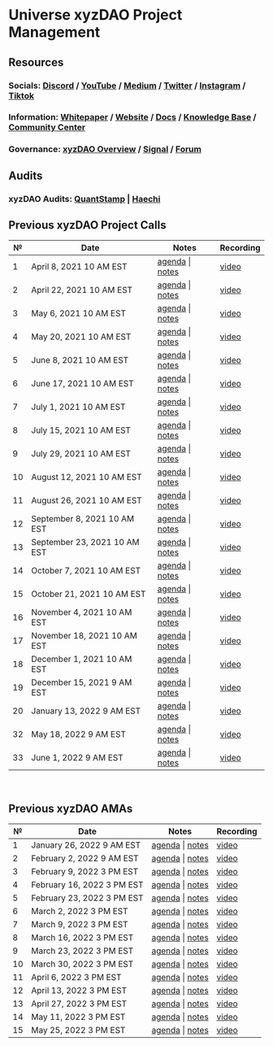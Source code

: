 # **Universe xyzDAO Project Management**

## **Resources**
### Socials: [Discord](https://discord.gg/nfu) / [YouTube](https://www.youtube.com/channel/UCWt00md9T2b4iTsHWp_Fapw) / [Medium](https://medium.com/universe-xyz) / [Twitter](https://twitter.com/universe_xyz) / [Instagram](https://www.instagram.com/universe.xyz/) / [Tiktok](https://tiktok.com/@universe.xyz)
 
### Information: [Whitepaper](https://github.com/UniverseXYZ/UniverseXYZ-Whitepaper) / [Website](https://universe.xyz/) / [Docs](https://docs.universe.xyz/) / [Knowledge Base](https://universe.freshdesk.com/support/solutions) / [Community Center](https://clowncharles.notion.site/Universe-Community-Center-9e4043a8e6844769be26032bfe089baa)

### Governance: [xyzDAO Overview](https://dao.universe.xyz/governance/overview) / [Signal](https://signal.universe.xyz/#/) / [Forum](https://forum.universe.xyz/)

## **Audits**
### xyzDAO Audits: [QuantStamp](https://github.com/UniverseXYZ/xyzDAO-PM/blob/master/audits/Quantstamp-DAO.pdf) | [Haechi](https://github.com/UniverseXYZ/xyzDAO-PM/blob/master/audits/HAECHI-DAO.pdf)

## Previous xyzDAO Project Calls

 №  | Date                             | Notes          | Recording            |
--- | -------------------------------- | -------------- | -------------------- |
 1  | April 8, 2021 10 AM EST       | [agenda](https://github.com/UniverseXYZ/xyzDAO-PM/issues/1) \| [notes](https://github.com/UniverseXYZ/xyzDAO-PM/blob/master/Universe%20xyzDAO%20Project%20Calls/call_1.md)     | [video](https://youtu.be/3K4-cWBGl7Y) |
 2  | April 22, 2021 10 AM EST      | [agenda](https://github.com/UniverseXYZ/xyzDAO-PM/issues/2) \| [notes](https://github.com/UniverseXYZ/xyzDAO-PM/blob/master/Universe%20xyzDAO%20Project%20Calls/call_02.md)    | [video](https://youtu.be/JAZOA0ibCVA) |
 3  | May 6, 2021 10 AM EST         | [agenda](https://github.com/UniverseXYZ/xyzDAO-PM/issues/4) \| [notes](https://github.com/UniverseXYZ/xyzDAO-PM/blob/master/Universe%20xyzDAO%20Project%20Calls/call_03.md)    | [video](https://youtu.be/pYz3H-tWTOE) |
 4  | May 20, 2021 10 AM EST        | [agenda](https://github.com/UniverseXYZ/xyzDAO-PM/issues/7) \| [notes](https://github.com/UniverseXYZ/xyzDAO-PM/blob/master/Universe%20xyzDAO%20Project%20Calls/call_04.md)    | [video](https://youtu.be/_0YsbpMqF4E) |
 5  | June 8, 2021 10 AM EST        | [agenda](https://github.com/UniverseXYZ/xyzDAO-PM/issues/11) \| [notes](https://github.com/UniverseXYZ/xyzDAO-PM/blob/master/Universe%20xyzDAO%20Project%20Calls/call_05.md)    | [video](https://youtu.be/glRSBWgwQ34) |
 6  | June 17, 2021 10 AM EST       | [agenda](https://github.com/UniverseXYZ/xyzDAO-PM/issues/13) \| [notes](https://github.com/UniverseXYZ/xyzDAO-PM/blob/master/Universe%20xyzDAO%20Project%20Calls/call_06.md)    | [video](https://youtu.be/IZG1eB5zevw) |
 7  | July 1, 2021 10 AM EST        | [agenda](https://github.com/UniverseXYZ/xyzDAO-PM/issues/14) \| [notes](https://github.com/UniverseXYZ/xyzDAO-PM/blob/master/Universe%20xyzDAO%20Project%20Calls/call_07.md)    | [video](https://youtu.be/VVBaY-zbCec) |
 8  | July 15, 2021 10 AM EST       | [agenda](https://github.com/UniverseXYZ/xyzDAO-PM/issues/18) \| [notes](https://github.com/UniverseXYZ/xyzDAO-PM/blob/master/Universe%20xyzDAO%20Project%20Calls/call_08.md)    | [video](https://youtu.be/6NlsAzwf40M) |
 9  | July 29, 2021 10 AM EST       | [agenda](https://github.com/UniverseXYZ/xyzDAO-PM/issues/20) \| [notes](https://github.com/UniverseXYZ/xyzDAO-PM/blob/master/Universe%20xyzDAO%20Project%20Calls/call_09.md)    | [video](https://youtu.be/e-WTjMysyHY) |
 10 | August 12, 2021 10 AM EST    | [agenda](https://github.com/UniverseXYZ/xyzDAO-PM/issues/23) \| [notes](https://github.com/UniverseXYZ/xyzDAO-PM/blob/master/Universe%20xyzDAO%20Project%20Calls/call_10.md)     | [video](https://youtu.be/H4Fjo08ReJM) |
 11 | August 26, 2021 10 AM EST    | [agenda](https://github.com/UniverseXYZ/xyzDAO-PM/issues/24) \| [notes](https://github.com/UniverseXYZ/xyzDAO-PM/blob/master/Universe%20xyzDAO%20Project%20Calls/call_11.md)     | [video](https://youtu.be/497EfHx4o7k) |
 12 | September 8, 2021 10 AM EST  | [agenda](https://github.com/UniverseXYZ/xyzDAO-PM/issues/25) \| [notes](https://github.com/UniverseXYZ/xyzDAO-PM/blob/master/Universe%20xyzDAO%20Project%20Calls/call_12.md)     | [video](https://youtu.be/N9XX4RF8N64) |
 13 | September 23, 2021 10 AM EST | [agenda](https://github.com/UniverseXYZ/xyzDAO-PM/issues/30) \| [notes](https://github.com/UniverseXYZ/xyzDAO-PM/blob/master/Universe%20xyzDAO%20Project%20Calls/call_13.md)     | [video](https://youtu.be/U1S6s3Lvdt8) |
 14 | October 7, 2021 10 AM EST    | [agenda](https://github.com/UniverseXYZ/xyzDAO-PM/issues/31) \| [notes](https://github.com/UniverseXYZ/xyzDAO-PM/blob/master/Universe%20xyzDAO%20Project%20Calls/call_14.md)     | [video](https://youtu.be/otSaW_UN1MA) |
 15 | October 21, 2021 10 AM EST   | [agenda](https://github.com/UniverseXYZ/xyzDAO-PM/issues/32) \| [notes](https://github.com/UniverseXYZ/xyzDAO-PM/blob/master/Universe%20xyzDAO%20Project%20Calls/call_15.md)     | [video](https://youtu.be/BKVvObpaOV8) |
 16 | November 4, 2021 10 AM EST   | [agenda](https://github.com/UniverseXYZ/xyzDAO-PM/issues/33) \| [notes](https://github.com/UniverseXYZ/xyzDAO-PM/blob/master/Universe%20xyzDAO%20Project%20Calls/call_16.md)     | [video](https://youtu.be/8Hweakx2EEU) |
 17 | November 18, 2021 10 AM EST  | [agenda](https://github.com/UniverseXYZ/xyzDAO-PM/issues/34) \| [notes](https://github.com/UniverseXYZ/xyzDAO-PM/blob/master/Universe%20xyzDAO%20Project%20Calls/call_17.md)     | [video](https://youtu.be/VCk0fhQz8mw) |
 18 | December 1, 2021 10 AM EST   | [agenda](https://github.com/UniverseXYZ/xyzDAO-PM/issues/35) \| [notes](https://github.com/UniverseXYZ/xyzDAO-PM/blob/master/Universe%20xyzDAO%20Project%20Calls/call_18.md)     | [video](https://youtu.be/z8NQYiieuvQ) |
 19 | December 15, 2021 9 AM EST   | [agenda](https://github.com/UniverseXYZ/xyzDAO-PM/issues/36) \| [notes](https://github.com/UniverseXYZ/xyzDAO-PM/blob/master/Universe%20xyzDAO%20Project%20Calls/call_19.md)     | [video](https://youtu.be/m5CmlWfKdkw) |
 20 | January 13, 2022 9 AM EST    | [agenda](https://github.com/UniverseXYZ/xyzDAO-PM/issues/37) \| [notes](https://github.com/UniverseXYZ/xyzDAO-PM/blob/master/Universe%20xyzDAO%20Project%20Calls/call_20.md)     | [video](https://youtu.be/yCuMugf6bFo) |
 32 | May 18, 2022 9 AM EST    | [agenda](https://github.com/UniverseXYZ/xyzDAO-PM/issues/50) \| [notes](https://github.com/UniverseXYZ/xyzDAO-PM/blob/master/Universe%20xyzDAO%20Project%20Calls/call_32.md)     | [video](https://youtu.be/eQLeds84sfA) |
 33 | June 1, 2022 9 AM EST    | [agenda](https://github.com/UniverseXYZ/xyzDAO-PM/issues/55) \| [notes](https://github.com/UniverseXYZ/xyzDAO-PM/blob/master/Universe%20xyzDAO%20Project%20Calls/call_33.md)     | [video](https://youtu.be/mmx6clG81DY) |


<br>

## Previous xyzDAO AMAs

 №  | Date                             | Notes          | Recording            |
--- | -------------------------------- | -------------- | -------------------- |
 1 | January 26, 2022 9 AM EST    | [agenda](https://github.com/UniverseXYZ/xyzDAO-PM/issues/38) \| [notes](https://github.com/UniverseXYZ/xyzDAO-PM/blob/master/Universe%20xyzDAO%20Project%20Calls/ama_1.md)     | [video](https://youtu.be/JVhbjAvQxnM) |
 2 | February 2, 2022 9 AM EST    | [agenda](https://github.com/UniverseXYZ/xyzDAO-PM/issues/39) \| [notes](https://github.com/UniverseXYZ/xyzDAO-PM/blob/master/Universe%20xyzDAO%20Project%20Calls/ama_2.md)     | [video](https://youtu.be/AujNpydtEX8) |
 3 | February 9, 2022 3 PM EST    | [agenda](https://github.com/UniverseXYZ/xyzDAO-PM/issues/40) \| [notes](https://github.com/UniverseXYZ/xyzDAO-PM/blob/master/Universe%20xyzDAO%20Project%20Calls/ama_3.md)     | [video](https://youtu.be/GtuncSFIZEM) |
 4 | February 16, 2022 3 PM EST   | [agenda](https://github.com/UniverseXYZ/xyzDAO-PM/issues/41) \| [notes](https://github.com/UniverseXYZ/xyzDAO-PM/blob/master/Universe%20xyzDAO%20Project%20Calls/ama_4.md)     | [video](https://youtu.be/XGCrJ8x_wYI) |
 5 | February 23, 2022 3 PM EST   | [agenda](https://github.com/UniverseXYZ/xyzDAO-PM/issues/42) \| [notes](https://github.com/UniverseXYZ/xyzDAO-PM/blob/master/Universe%20xyzDAO%20Project%20Calls/ama_5.md)     | [video](https://youtu.be/hJde3E-fuB4) |
 6 | March 2, 2022 3 PM EST       | [agenda](https://github.com/UniverseXYZ/xyzDAO-PM/issues/43) \| [notes](https://github.com/UniverseXYZ/xyzDAO-PM/blob/master/Universe%20xyzDAO%20Project%20Calls/ama_6.md)     | [video](https://youtu.be/MlmaMbrq2do) |
 7 | March 9, 2022 3 PM EST       | [agenda](https://github.com/UniverseXYZ/xyzDAO-PM/issues/44) \| [notes](https://github.com/UniverseXYZ/xyzDAO-PM/blob/master/Universe%20xyzDAO%20Project%20Calls/ama_7.md)     | [video](https://youtu.be/1q0eM9tKe_o) |
 8 | March 16, 2022 3 PM EST       | [agenda](https://github.com/UniverseXYZ/xyzDAO-PM/issues/45) \| [notes](https://github.com/UniverseXYZ/xyzDAO-PM/blob/master/Universe%20xyzDAO%20Project%20Calls/ama_8.md)     | [video](https://youtu.be/WeVpd3zVAnY) |
 9 | March 23, 2022 3 PM EST    | [agenda](https://github.com/UniverseXYZ/xyzDAO-PM/issues/46) \| [notes](https://github.com/UniverseXYZ/xyzDAO-PM/blob/master/Universe%20xyzDAO%20Project%20Calls/ama_9.md)     | [video](https://youtu.be/KLMUdyzaA5U) |
10 | March 30, 2022 3 PM EST    | [agenda](https://github.com/UniverseXYZ/xyzDAO-PM/issues/47) \| [notes](https://github.com/UniverseXYZ/xyzDAO-PM/blob/master/Universe%20xyzDAO%20Project%20Calls/ama_10.md)     | [video](https://youtu.be/0BwFX1lkCuY) |
11 | April 6, 2022 3 PM EST    | [agenda](https://github.com/UniverseXYZ/xyzDAO-PM/issues/48) \| [notes](https://github.com/UniverseXYZ/xyzDAO-PM/blob/master/Universe%20xyzDAO%20Project%20Calls/ama_11.md)     | [video](https://youtu.be/MHt6NGk1ST4) |
12 | April 13, 2022 3 PM EST    | [agenda](https://github.com/UniverseXYZ/xyzDAO-PM/issues/49) \| [notes](https://github.com/UniverseXYZ/xyzDAO-PM/blob/master/Universe%20xyzDAO%20Project%20Calls/ama_12.md)     | [video](https://youtu.be/bt-XOOY0oY0) |
13 | April 27, 2022 3 PM EST    | [agenda](https://github.com/UniverseXYZ/xyzDAO-PM/issues/51) \| [notes](https://github.com/UniverseXYZ/xyzDAO-PM/blob/master/Universe%20xyzDAO%20Project%20Calls/ama_13.md)     | [video](https://youtu.be/0HhWcZQPFII) |
14 | May 11, 2022 3 PM EST    | [agenda](https://github.com/UniverseXYZ/xyzDAO-PM/issues/53) \| [notes](https://github.com/UniverseXYZ/xyzDAO-PM/blob/master/Universe%20xyzDAO%20Project%20Calls/ama_14.md)     | [video](https://youtu.be/kp0dW0KVjYQ) |
15 | May 25, 2022 3 PM EST    | [agenda](https://github.com/UniverseXYZ/xyzDAO-PM/issues/54) \| [notes](https://github.com/UniverseXYZ/xyzDAO-PM/blob/master/Universe%20xyzDAO%20Project%20Calls/ama_15.md)     | [video](https://youtu.be/TfH2M727aI4) |
